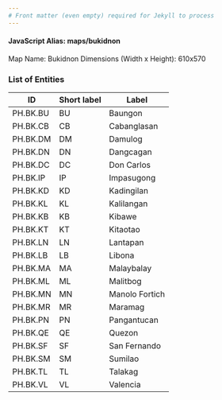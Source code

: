 ```yaml
---
# Front matter (even empty) required for Jekyll to process
---
```


#### JavaScript Alias: maps/bukidnon

Map Name: Bukidnon
Dimensions (Width x Height): 610x570





### List of Entities

ID | Short label | Label
---|---|---|
PH.BK.BU | BU | Baungon
PH.BK.CB | CB | Cabanglasan
PH.BK.DM | DM | Damulog
PH.BK.DN | DN | Dangcagan
PH.BK.DC | DC | Don Carlos
PH.BK.IP | IP | Impasugong
PH.BK.KD | KD | Kadingilan
PH.BK.KL | KL | Kalilangan
PH.BK.KB | KB | Kibawe
PH.BK.KT | KT | Kitaotao
PH.BK.LN | LN | Lantapan
PH.BK.LB | LB | Libona
PH.BK.MA | MA | Malaybalay
PH.BK.ML | ML | Malitbog
PH.BK.MN | MN | Manolo Fortich
PH.BK.MR | MR | Maramag
PH.BK.PN | PN | Pangantucan
PH.BK.QE | QE | Quezon
PH.BK.SF | SF | San Fernando
PH.BK.SM | SM | Sumilao
PH.BK.TL | TL | Talakag
PH.BK.VL | VL | Valencia